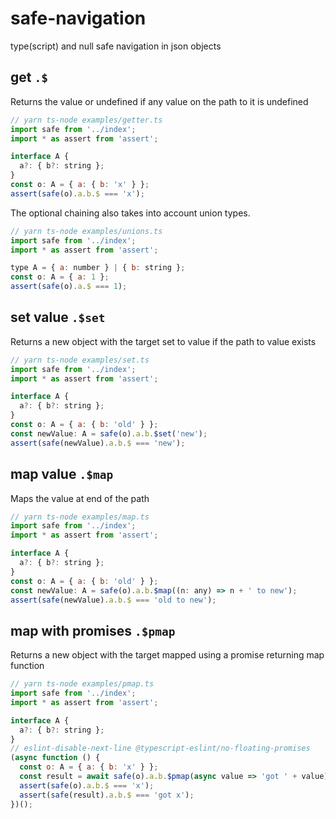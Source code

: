 # safe-navigation

type(script) and null safe navigation in json objects 

## get `.$`

Returns the value or undefined if any value on the path to it is undefined

```js
// yarn ts-node examples/getter.ts
import safe from '../index';
import * as assert from 'assert';

interface A {
  a?: { b?: string };
}
const o: A = { a: { b: 'x' } };
assert(safe(o).a.b.$ === 'x');

```

The optional chaining also takes into account union types.

```js
// yarn ts-node examples/unions.ts
import safe from '../index';
import * as assert from 'assert';

type A = { a: number } | { b: string };
const o: A = { a: 1 };
assert(safe(o).a.$ === 1);

```

## set value `.$set`

Returns a new object with the target set to value if the path to value exists

```js
// yarn ts-node examples/set.ts
import safe from '../index';
import * as assert from 'assert';

interface A {
  a?: { b?: string };
}
const o: A = { a: { b: 'old' } };
const newValue: A = safe(o).a.b.$set('new');
assert(safe(newValue).a.b.$ === 'new');

```

## map value `.$map`

Maps the value at end of the path

```js
// yarn ts-node examples/map.ts
import safe from '../index';
import * as assert from 'assert';

interface A {
  a?: { b?: string };
}
const o: A = { a: { b: 'old' } };
const newValue: A = safe(o).a.b.$map((n: any) => n + ' to new');
assert(safe(newValue).a.b.$ === 'old to new');

```

## map with promises `.$pmap`

Returns a new object with the target mapped using a promise returning map function

```js
// yarn ts-node examples/pmap.ts
import safe from '../index';
import * as assert from 'assert';

interface A {
  a?: { b?: string };
}
// eslint-disable-next-line @typescript-eslint/no-floating-promises
(async function () {
  const o: A = { a: { b: 'x' } };
  const result = await safe(o).a.b.$pmap(async value => 'got ' + value);
  assert(safe(o).a.b.$ === 'x');
  assert(safe(result).a.b.$ === 'got x');
})();

```
